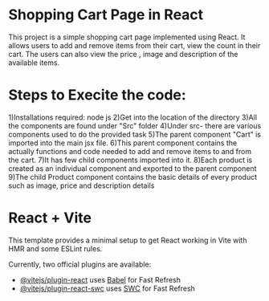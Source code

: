 # Shopping Cart Page in React

This project is a simple shopping cart page implemented using React. It allows users to add and remove items from their cart, view the count in their cart. The users can also view the price , image and description of the available items.

# Steps to Execite the code:

1)Installations required: node js
2)Get into the location of the directory
3)All the components are found under "Src" folder
4)Under src- there are various components used to do the provided task
5)The parent component "Cart" is imported into the main jsx file.
6)This parent component contains the actually functions and code needed to add and remove items to and from the cart.
7)It has few child components imported into it.
8)Each product is created as an individual component and exported to the parent component
9)The child Product component contains the basic details of every product such as image, price and description details


# React + Vite

This template provides a minimal setup to get React working in Vite with HMR and some ESLint rules.

Currently, two official plugins are available:

- [@vitejs/plugin-react](https://github.com/vitejs/vite-plugin-react/blob/main/packages/plugin-react/README.md) uses [Babel](https://babeljs.io/) for Fast Refresh
- [@vitejs/plugin-react-swc](https://github.com/vitejs/vite-plugin-react-swc) uses [SWC](https://swc.rs/) for Fast Refresh
